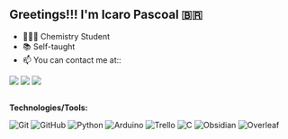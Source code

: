 ## Greetings!!! I'm Icaro Pascoal 🇧🇷

- 👨🏾‍🏫 Chemistry Student
- 📚 Self-taught
- 📫 You can contact me at::
<div>
  <a href="https://www.linkedin.com/in/%C3%ADcaro-pascoal-de-oliveira-53a219199"_blank"><img src="https://img.shields.io/badge/LinkedIn-0077B5?style=for-the-badge&logo=linkedin&logoColor=white" target="_blank"></a>
  <a href="https://www.instagram.com/icaro.ram/" target="_blank"><img src="https://img.shields.io/badge/Instagram-E4405F?style=for-the-badge&logo=instagram&logoColor=white" target="_blank"></a>
<a href = "mailto:icaro.oliveira2000@gmail.com"><img src="https://img.shields.io/badge/-Gmail-%23333?style=for-the-badge&logo=gmail&logoColor=white" target="_blank"></a>
</div>

  ##
  **Technologies/Tools:**

![Git](https://img.shields.io/badge/-Git-000?&logo=git) 
![GitHub](https://img.shields.io/badge/-GitHub-000000?&logo=github)
![Python](https://img.shields.io/badge/-Python-000000?style=flat&logo=python)
![Arduino](https://img.shields.io/badge/-Arduino-000000?style=flat&logo=arduino)
![Trello](https://img.shields.io/badge/-Trello-000?&logo=Trello&logoColor=0052CC)
![C](https://img.shields.io/badge/C-000000?style=flat&logo=C)
![Obsidian](https://img.shields.io/badge/Obsidian-black?logo=obsidian
)
![Overleaf](https://img.shields.io/badge/Overleaf-black?logo=overleaf)

